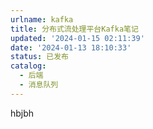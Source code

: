 ```yaml
---
urlname: kafka
title: 分布式流处理平台Kafka笔记
updated: '2024-01-15 02:11:39'
date: '2024-01-13 18:10:33'
status: 已发布
catalog:
  - 后端
  - 消息队列
---
```

hbjbh


